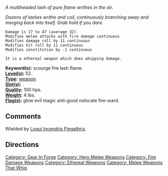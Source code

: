 *A multiheaded lash of pure flame writhes in the air.*

*Dozens of lashes writhe and coil, continuously branching away and
merging back into itself. Grab hold if you dare.*

`Damage is 17 to 47 (average 32).`  
`Modifies melee attacks with fire damage continuous`  
`Modifies damage roll by 11 continuous`  
`Modifies hit roll by 11 continuous`  
`Modifies constitution by -1 continuous`

`It is a ethereal weapon which does whipping damage.`

**Keyword(s):** scourge fire lash flame.  
**[Level(s)](Object_Level.md "wikilink"):** 52.  
**[Type](:Category:_Object_Types.md "wikilink"):**
[weapon](:Category:_Melee_Weapons.md "wikilink").  
**[Slot(s)](Object_Slots.md "wikilink"):** <wield>.  
**[Quality](Object_Quality.md "wikilink"):** 100 hps.  
**[Weight](Object_Weight.md "wikilink"):** 4 lbs.  
**[Flag(s)](:Category:_Object_Flags.md "wikilink"):** glow evil magic
anti-good nolocate fire-ward.  

## Comments

Wielded by [Loqui Incendris
Flegathrix](Loqui_Incendris_Flegathrix "wikilink").

## Directions

[Category: Gear In Forge](Category:_Gear_In_Forge "wikilink") [Category:
Hero Melee Weapons](Category:_Hero_Melee_Weapons "wikilink") [Category:
Fire Damage Weapons](Category:_Fire_Damage_Weapons "wikilink")
[Category: Ethereal Weapons](Category:_Ethereal_Weapons "wikilink")
[Category: Melee Weapons That
Whip](Category:_Melee_Weapons_That_Whip "wikilink")
